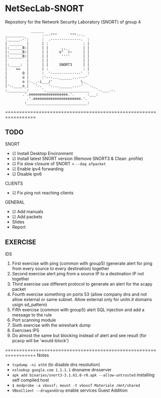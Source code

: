 # NetSecLab-SNORT
Repository for the Network Security Laboratory (SNORT) of group 4


				______                     
	_________        .---"""      """---.              
	:______.-':      :  .--------------.  :             
	| ______  |      | :                : |             
	|:______B:|      | |      ,,_       | |             
	|:______B:|      | |     o"  )~     | |             
	|:______B:|      | |      ''''      | |             
	|         |      | |                | |             
	|:_____:  |      | |     SNORT3     | |             
	|    ==   |      | :                : |             
	|       O |      :  '--------------'  :             
	|       o |      :'---...______...---'              
	|       o |-._.-i___/'             \._              
	|'-.____o_|   '-.   '-...______...-'  `-._          
	:_________:      `.____________________   `-.___.-. 
			.'.eeeeeeeeeeeeeeeeee.'.      :___:
		      .'.eeeeeeeeeeeeeeeeeeeeee.'.         
		     :____________________________:
 


=================================================================
## TODO

SNORT

- ☑ Install Desktop Environment
- ☑ Install latest SNORT version (Remove SNORT3 & Clean .profile)
- ☑ Fix slow closure of SNORT = ```--daq afpacket```
- ☑ Enable ipv4 forwarding
- ☑ Disable ipv6

CLIENTS

- ☑ Fix ping not reaching clients

GENERAL

- ☑ Add manuals
- ☑ Add packets
-    Slides
-    Report

## EXERCISE
IDS
 1. First exercise with ping (common with group5) (generate alert for ping from every source to every destination) together
 2. Second exercise alert ping from a source IP to a destination IP not together
 3. Third exercise use different protocol to generate an alert for the scapy packet
 4. Fourth exercise something on ports 53 (allow company dns and not allow external or same subnet. Allow external only for unitn.it domains usign sd_pattern)
 5. Fifth exercise (common with group5) alert SQL injection and add a message to the rule
 6. Port scanning module
 7. Sixth exercise with the wireshark dump
6. Exercises IPS
 1. Do almost the same but blocking instead of alert and see result (for pcacp will be 'would-block')

=================================================================
Notes

- ```tcpdump -ni ethX``` (to disable dns resolution)
- ```nslookup google.com 1.1.1.1```  dnsname dnsserver
- ```apk add binaries/snort3-3.1.61.0-r0.apk --allow-untrusted``` installing self compiled host
- ```$ modprobe -a vboxsf; mount -t vboxsf Materiale /mnt/shared```
- ```VBoxClient --draganddrop``` enable services Guest Addition

